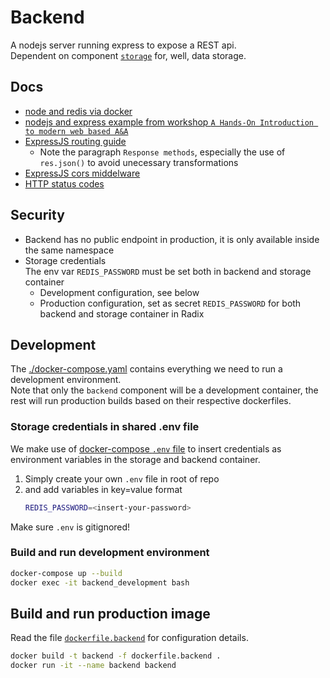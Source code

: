 # Backend

A nodejs server running express to expose a REST api.  
Dependent on component [`storage`](../storage/) for, well, data storage.


## Docs

- [node and redis via docker](https://www.hamrodev.com/en/tutorials/node-and-redis-via-docker)
- [nodejs and express example from workshop `A Hands-On Introduction to modern web based A&A`](https://github.com/larskaare/WebAuthAuthorAndOtherCreatures/tree/master/ex-8/api)
- [ExpressJS routing guide](https://expressjs.com/en/guide/routing.html)
  - Note the paragraph `Response methods`, especially the use of `res.json()` to avoid unecessary transformations
- [ExpressJS cors middelware](https://expressjs.com/en/resources/middleware/cors.html)
- [HTTP status codes](https://en.wikipedia.org/wiki/List_of_HTTP_status_codes)


## Security

- Backend has no public endpoint in production, it is only available inside the same namespace
- Storage credentials  
  The env var `REDIS_PASSWORD` must be set both in backend and storage container  
  - Development configuration, see below
  - Production configuration, set as secret `REDIS_PASSWORD` for both backend and storage container in Radix


## Development

The [./docker-compose.yaml](./docker-compose.yaml) contains everything we need to run a development environment.  
Note that only the `backend` component will be a development container, the rest will run production builds based on their respective dockerfiles.

### Storage credentials in shared .env file

We make use of [docker-compose `.env` file](https://docs.docker.com/compose/environment-variables/#the-env-file) to insert credentials as environment variables in the storage and backend container.  

1. Simply create your own `.env` file in root of repo 
2. and add variables in key=value format
   ```sh
   REDIS_PASSWORD=<insert-your-password>
   ```

Make sure `.env` is gitignored!

### Build and run development environment

```sh
docker-compose up --build
docker exec -it backend_development bash
```


## Build and run production image

Read the file [`dockerfile.backend`](./dockerfile.backend) for configuration details.

```sh
docker build -t backend -f dockerfile.backend .
docker run -it --name backend backend
```